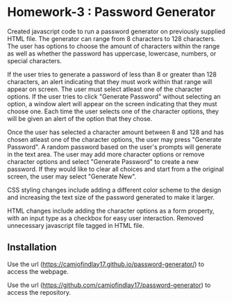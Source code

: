 # Homework-3 : Password Generator

Created javascript code to run a password generator on previously supplied HTML file. The generator can range from 8 characters to 128 characters. The user has options to choose the amount of characters within the range as well as whether the password has uppercase, lowercase, numbers, or special characters. 

If the user tries to generate a password of less than 8 or greater than 128 characters, an alert indicating that they must work within that range will appear on screen. The user must select atleast one of the character options. If the user tries to click "Generate Password" without selecting an option, a window alert will appear on the screen indicating that they must choose one. Each time the user selects one of the character options, they will be given an alert of the option that they chose.

Once the user has selected a character amount between 8 and 128 and has chosen atleast one of the character options, the user may press "Generate Password". A random password based on the user's prompts will generate in the text area. The user may add more character options or remove character options and select "Generate Password" to create a new password. If they would like to clear all choices and start from a the original screen, the user may select "Generate New".  

CSS styling changes include adding a different color scheme to the design and increasing the text size of the password generated to make it larger.

HTML changes include adding the character options as a form property, with an input type as a checkbox for easy user interaction. Removed unnecessary javascript file tagged in HTML file.

## Installation
Use the url (https://camjofindlay17.github.io/password-generator/) to access the webpage.

Use the url (https://github.com/camjofindlay17/password-generator) to access the repository.